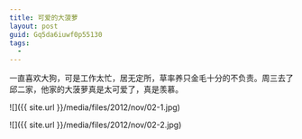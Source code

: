 ```yaml
---
title: 可爱的大菠萝
layout: post
guid: Gq5da6iuwf0p55130
tags:
  - 
---
```


一直喜欢大狗，可是工作太忙，居无定所，草率养只金毛十分的不负责。周三去了邱二家，他家的大菠萝真是太可爱了，真是羡慕。

<span class="image-1200">![]({{ site.url }}/media/files/2012/nov/02-1.jpg)</span>

<span class="image-1200">![]({{ site.url }}/media/files/2012/nov/02-2.jpg)</span>